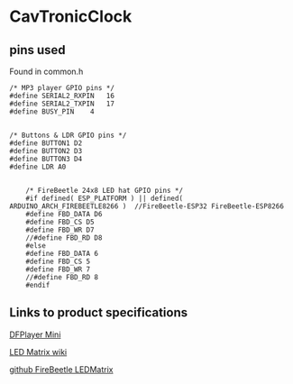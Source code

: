 # CavTronicClock

## pins used
Found in common.h

    /* MP3 player GPIO pins */
    #define SERIAL2_RXPIN	16
    #define SERIAL2_TXPIN	17
    #define BUSY_PIN	4
    
    
    /* Buttons & LDR GPIO pins */
    #define BUTTON1 D2
    #define BUTTON2 D3
    #define BUTTON3 D4
    #define LDR A0
    

        /* FireBeetle 24x8 LED hat GPIO pins */
        #if defined( ESP_PLATFORM ) || defined( ARDUINO_ARCH_FIREBEETLE8266 )  //FireBeetle-ESP32 FireBeetle-ESP8266
        #define FBD_DATA D6
        #define FBD_CS D5
        #define FBD_WR D7
        //#define FBD_RD D8
        #else
        #define FBD_DATA 6
        #define FBD_CS 5
        #define FBD_WR 7
        //#define FBD_RD 8
        #endif


## Links to product specifications
[DFPlayer Mini](https://www.dfrobot.com/wiki/index.php/DFPlayer_Mini_SKU:DFR0299)

[LED Matrix wiki](https://www.dfrobot.com/wiki/index.php/FireBeetle_Covers-24%C3%978_LED_Matrix)

[github FireBeetle LEDMatrix](https://github.com/Chocho2017/FireBeetleLEDMatrix)